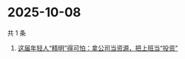 # 2025-10-08

共 1 条

<!-- BEGIN 36KR -->
<!-- 最后更新时间 2025-10-08 00:11:03 +0800 -->
1. [这届年轻人“精明”得可怕：拿公司当资源，把上班当“投资”](https://36kr.com/p/3468806427170432)
<!-- END 36KR -->